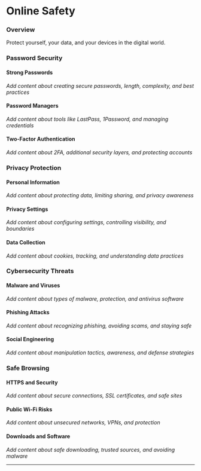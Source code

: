 # Online Safety

### Overview

Protect yourself, your data, and your devices in the digital world.

### Password Security

#### Strong Passwords
*Add content about creating secure passwords, length, complexity, and best practices*

#### Password Managers
*Add content about tools like LastPass, 1Password, and managing credentials*

#### Two-Factor Authentication
*Add content about 2FA, additional security layers, and protecting accounts*

### Privacy Protection

#### Personal Information
*Add content about protecting data, limiting sharing, and privacy awareness*

#### Privacy Settings
*Add content about configuring settings, controlling visibility, and boundaries*

#### Data Collection
*Add content about cookies, tracking, and understanding data practices*

### Cybersecurity Threats

#### Malware and Viruses
*Add content about types of malware, protection, and antivirus software*

#### Phishing Attacks
*Add content about recognizing phishing, avoiding scams, and staying safe*

#### Social Engineering
*Add content about manipulation tactics, awareness, and defense strategies*

### Safe Browsing

#### HTTPS and Security
*Add content about secure connections, SSL certificates, and safe sites*

#### Public Wi-Fi Risks
*Add content about unsecured networks, VPNs, and protection*

#### Downloads and Software
*Add content about safe downloading, trusted sources, and avoiding malware*

---
